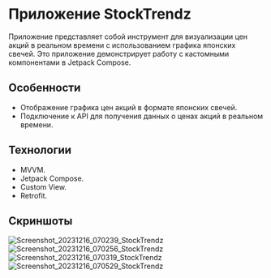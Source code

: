# Приложение StockTrendz

Приложение представляет собой инструмент для визуализации цен акций в реальном времени с использованием графика японских свечей. 
Это приложение демонстрирует работу с кастомными компонентами в Jetpack Compose.

## Особенности

- Отображение графика цен акций в формате японских свечей.
- Подключение к API для получения данных о ценах акций в реальном времени.

## Технологии
- MVVM.
- Jetpack Compose.
- Custom View.
- Retrofit.

## Скриншоты

![Screenshot_20231216_070239_StockTrendz](https://github.com/sitegit/StockTrendz_Compose/assets/47815702/d6fd20da-194f-47c3-a37e-104e20ec6fe2)
![Screenshot_20231216_070256_StockTrendz](https://github.com/sitegit/StockTrendz_Compose/assets/47815702/6daf1d40-209a-438b-93a6-8420a73405c1)
![Screenshot_20231216_070319_StockTrendz](https://github.com/sitegit/StockTrendz_Compose/assets/47815702/3eae7da4-2ac2-44a1-b221-37e5f7fd7ceb)
![Screenshot_20231216_070529_StockTrendz](https://github.com/sitegit/StockTrendz_Compose/assets/47815702/c0bafb00-e4c6-4a8f-85c1-6642983e9130)
